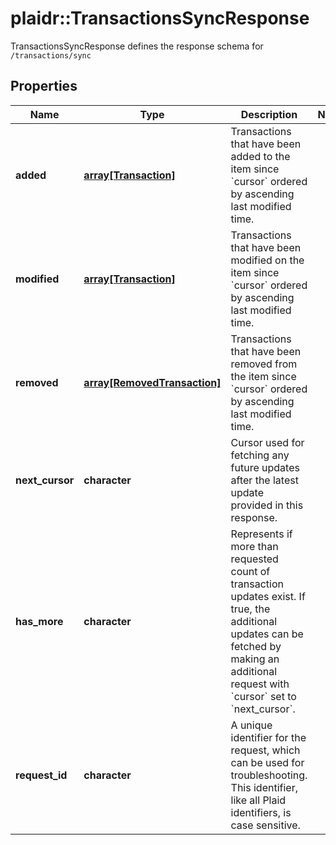 # plaidr::TransactionsSyncResponse

TransactionsSyncResponse defines the response schema for `/transactions/sync`

## Properties
Name | Type | Description | Notes
------------ | ------------- | ------------- | -------------
**added** | [**array[Transaction]**](Transaction.md) | Transactions that have been added to the item since &#x60;cursor&#x60; ordered by ascending last modified time. | 
**modified** | [**array[Transaction]**](Transaction.md) | Transactions that have been modified on the item since &#x60;cursor&#x60; ordered by ascending last modified time. | 
**removed** | [**array[RemovedTransaction]**](RemovedTransaction.md) | Transactions that have been removed from the item since &#x60;cursor&#x60; ordered by ascending last modified time. | 
**next_cursor** | **character** | Cursor used for fetching any future updates after the latest update provided in this response. | 
**has_more** | **character** | Represents if more than requested count of transaction updates exist. If true, the additional updates can be fetched by making an additional request with &#x60;cursor&#x60; set to &#x60;next_cursor&#x60;. | 
**request_id** | **character** | A unique identifier for the request, which can be used for troubleshooting. This identifier, like all Plaid identifiers, is case sensitive. | 


